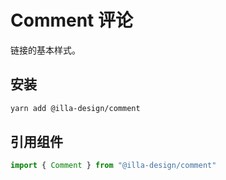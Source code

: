 # Comment 评论

链接的基本样式。

## 安装

```bash
yarn add @illa-design/comment
```

## 引用组件

```jsx
import { Comment } from "@illa-design/comment"
```

